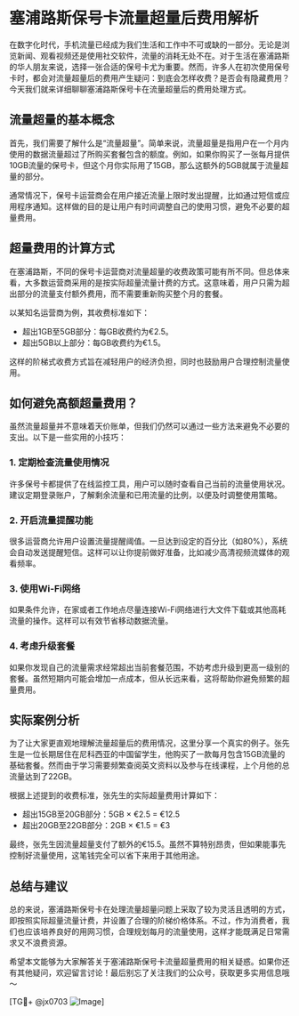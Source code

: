 # 塞浦路斯保号卡流量超量后费用解析

在数字化时代，手机流量已经成为我们生活和工作中不可或缺的一部分。无论是浏览新闻、观看视频还是使用社交软件，流量的消耗无处不在。对于生活在塞浦路斯的华人朋友来说，选择一张合适的保号卡尤为重要。然而，许多人在初次使用保号卡时，都会对流量超量后的费用产生疑问：到底会怎样收费？是否会有隐藏费用？今天我们就来详细聊聊塞浦路斯保号卡在流量超量后的费用处理方式。

## 流量超量的基本概念

首先，我们需要了解什么是“流量超量”。简单来说，流量超量是指用户在一个月内使用的数据流量超过了所购买套餐包含的额度。例如，如果你购买了一张每月提供10GB流量的保号卡，但这个月你实际用了15GB，那么这额外的5GB就属于流量超量的部分。

通常情况下，保号卡运营商会在用户接近流量上限时发出提醒，比如通过短信或应用程序通知。这样做的目的是让用户有时间调整自己的使用习惯，避免不必要的超量费用。

## 超量费用的计算方式

在塞浦路斯，不同的保号卡运营商对流量超量的收费政策可能有所不同。但总体来看，大多数运营商采用的是按实际超量流量计费的方式。这意味着，用户只需为超出部分的流量支付额外费用，而不需要重新购买整个月的套餐。

以某知名运营商为例，其收费标准如下：
- 超出1GB至5GB部分：每GB收费约为€2.5。
- 超出5GB以上部分：每GB收费约为€1.5。

这样的阶梯式收费方式旨在减轻用户的经济负担，同时也鼓励用户合理控制流量使用。

## 如何避免高额超量费用？

虽然流量超量并不意味着天价账单，但我们仍然可以通过一些方法来避免不必要的支出。以下是一些实用的小技巧：

### 1. 定期检查流量使用情况
许多保号卡都提供了在线监控工具，用户可以随时查看自己当前的流量使用状况。建议定期登录账户，了解剩余流量和已用流量的比例，以便及时调整使用策略。

### 2. 开启流量提醒功能
很多运营商允许用户设置流量提醒阈值。一旦达到设定的百分比（如80%），系统会自动发送提醒短信。这样可以让你提前做好准备，比如减少高清视频流媒体的观看频率。

### 3. 使用Wi-Fi网络
如果条件允许，在家或者工作地点尽量连接Wi-Fi网络进行大文件下载或其他高耗流量的操作。这样可以有效节省移动数据流量。

### 4. 考虑升级套餐
如果你发现自己的流量需求经常超出当前套餐范围，不妨考虑升级到更高一级别的套餐。虽然短期内可能会增加一点成本，但从长远来看，这将帮助你避免频繁的超量费用。

## 实际案例分析

为了让大家更直观地理解流量超量后的费用情况，这里分享一个真实的例子。张先生是一位长期居住在尼科西亚的中国留学生，他购买了一款每月包含15GB流量的基础套餐。然而由于学习需要频繁查阅英文资料以及参与在线课程，上个月他的总流量达到了22GB。

根据上述提到的收费标准，张先生的实际超量费用计算如下：
- 超出15GB至20GB部分：5GB × €2.5 = €12.5
- 超出20GB至22GB部分：2GB × €1.5 = €3

最终，张先生因流量超量支付了额外的€15.5。虽然不算特别昂贵，但如果能事先控制好流量使用，这笔钱完全可以省下来用于其他用途。

## 总结与建议

总的来说，塞浦路斯保号卡在处理流量超量问题上采取了较为灵活且透明的方式，即按照实际超量流量计费，并设置了合理的阶梯价格体系。不过，作为消费者，我们也应该培养良好的用网习惯，合理规划每月的流量使用，这样才能既满足日常需求又不浪费资源。

希望本文能够为大家解答关于塞浦路斯保号卡流量超量费用的相关疑惑。如果你还有其他疑问，欢迎留言讨论！最后别忘了关注我们的公众号，获取更多实用信息哦～

[TG💪+ @jx0703 ![Image](https://github.com/user-attachments/assets/dbca1d08-cadb-493c-b0ec-ad6f7a83f270)]